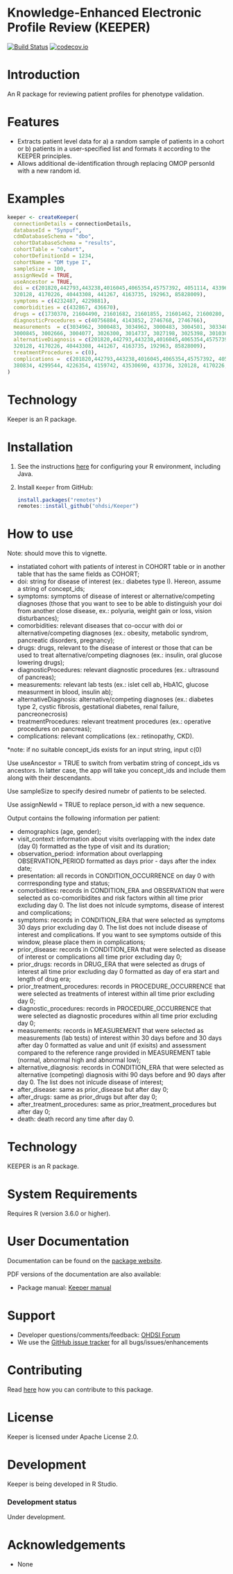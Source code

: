 Knowledge-Enhanced Electronic Profile Review (KEEPER)
=====================================================

[![Build Status](https://github.com/OHDSI/Keeper/workflows/R-CMD-check/badge.svg)](https://github.com/OHDSI/Keeper/actions?query=workflow%3AR-CMD-check)
[![codecov.io](https://codecov.io/github/OHDSI/Keeper/coverage.svg?branch=main)](https://app.codecov.io/github/OHDSI/Keeper?branch=mai)


Introduction
============
An R package for reviewing patient profiles for phenotype validation. 


Features
========
- Extracts patient level data for a) a random sample of patients in a cohort or b) patients in a user-specified list and formats it according to the KEEPER principles. 
- Allows additional de-identification through replacing OMOP personId with a new random id.

Examples
========
```r
keeper <- createKeeper(
  connectionDetails = connectionDetails,
  databaseId = "Synpuf",
  cdmDatabaseSchema = "dbo",
  cohortDatabaseSchema = "results",
  cohortTable = "cohort",
  cohortDefinitionId = 1234,
  cohortName = "DM type I",
  sampleSize = 100,
  assignNewId = TRUE,
  useAncestor = TRUE,
  doi = c(201820,442793,443238,4016045,4065354,45757392, 4051114, 433968, 375545, 29555009, 4209145, 4034964, 380834, 4299544, 4226354, 4159742, 43530690, 433736,
  320128, 4170226, 40443308, 441267, 4163735, 192963, 85828009),
  symptoms = c(4232487, 4229881),
  comorbidities = c(432867, 436670),
  drugs = c(1730370, 21604490, 21601682, 21601855, 21601462, 21600280, 21602728, 1366773, 21602689, 21603923, 21603746),
  diagnosticProcedures = c(40756884, 4143852, 2746768, 2746766),
  measurements	= c(3034962, 3000483, 3034962, 3000483, 3004501, 3033408, 3005131, 3024629, 3031266, 3037110, 3009261, 3022548, 3019210, 3025232, 3033819,
  3000845, 3002666, 3004077, 3026300, 3014737, 3027198, 3025398, 3010300, 3020399, 3007332, 3025673, 3027457, 3010084, 3004410, 3005673),
  alternativeDiagnosis = c(201820,442793,443238,4016045,4065354,45757392, 4051114, 433968, 375545, 29555009, 4209145, 4034964, 380834, 4299544, 4226354, 4159742, 43530690, 433736,
  320128, 4170226, 40443308, 441267, 4163735, 192963, 85828009),
  treatmentProcedures = c(0),
  complications =  c(201820,442793,443238,4016045,4065354,45757392, 4051114, 433968, 375545, 29555009, 4209145, 4034964,
  380834, 4299544, 4226354, 4159742, 43530690, 433736, 320128, 4170226, 40443308, 441267, 4163735, 192963, 85828009)                             
)
```


Technology
============

Keeper is an R package.


Installation
============

1. See the instructions [here](https://ohdsi.github.io/Hades/rSetup.html) for configuring your R environment, including Java.

2. Install `Keeper` from GitHub:

    ```r
    install.packages("remotes")
    remotes::install_github("ohdsi/Keeper")
    ```
How to use
==========
Note: should move this to vignette.

- instatiated cohort with patients of interest in COHORT table or in another table that has the same fields as COHORT;
- doi: string for disease of interest (ex.: diabetes type I). Hereon, assume a string of concept_ids;
- symptoms: symptoms of disease of interest or alternative/competing diagnoses (those that you want to see to be able to distinguish your doi from another close disease, ex.: polyuria, weight gain or loss, vision disturbances);
- comorbidities: relevant diseases that co-occur with doi or alternative/competing diagnoses (ex.: obesity, metabolic syndrom, pancreatic disorders, pregnancy);
- drugs: drugs, relevant to the disease of interest or those that can be used to treat alternative/competing diagnoses (ex.: insulin, oral glucose lowering drugs);
- diagnosticProcedures: relevant diagnostic procedures (ex.: ultrasound of pancreas);
- measurements: relevant lab tests (ex.: islet cell ab, HbA1C, glucose measurment in blood, insulin ab);
- alternativeDiagnosis: alternative/competing diagnoses (ex.: diabetes type 2, cystic fibrosis, gestational diabetes, renal failure, pancreonecrosis)
- treatmentProcedures: relevant treatment procedures (ex.: operative procedures on pancreas);
- complications: relevant complications (ex.: retinopathy, CKD).

*note: if no suitable concept_ids exists for an input string, input c(0)


Use useAncestor = TRUE to switch from verbatim string of concept_ids vs ancestors. In latter case, the app will take you concept_ids and include them along with their descendants.

Use sampleSize to specify desired numebr of patients to be selected.

Use assignNewId = TRUE to replace person_id with a new sequence.


Output contains the following information per patient:

- demographics (age, gender);
- visit_context: information about visits overlapping with the index date (day 0) formatted as the type of visit and its duration;
- observation_period: information about overlapping OBSERVATION_PERIOD formatted as days prior - days after the index date;
- presentation: all records in CONDITION_OCCURRENCE on day 0 with corrresponding type and status;
- comorbidities: records in CONDITION_ERA and OBSERVATION that were selected as co-comoribidites and risk factors within all time prior excluding day 0. The list does not inlcude symptoms, disease of interest and complications;
- symptoms: records in CONDITION_ERA that were selected as symptoms 30 days prior excluding day 0. The list does not include disease of interest and complications. If you want to see symptoms outside of this window, please place them in complications;
- prior_disease: records in CONDITION_ERA that were selected as disease of interest or complications all time prior excluding day 0;
- prior_drugs: records in DRUG_ERA that were selected as drugs of interest all time prior excluding day 0 formatted as day of era start and length of drug era;
- prior_treatment_procedures: records in PROCEDURE_OCCURRENCE that were selected as treatments of interest within all time prior excluding day 0;
- diagnostic_procedures: records in PROCEDURE_OCCURRENCE that were selected as diagnostic procedures within all time prior excluding day 0;
- measurements: records in MEASUREMENT that were selected as measurements (lab tests) of interest within 30 days before and 30 days after day 0 formatted as value and unit (if exisits) and assessment compared to the reference range provided in MEASUREMENT table (normal, abnormal high and abnormal low);
- alternative_diagnosis: records in CONDITION_ERA that were selected as alternative (competing) diagnosis withi 90 days before and 90 days after day 0. The list does not inlcude disease of interest;
- after_disease: same as prior_disease but after day 0;
- after_drugs: same as prior_drugs but after day 0;
- after_treatment_procedures: same as prior_treatment_procedures but after day 0;
- death: death record any time after day 0.


Technology
==========
KEEPER is an R package.


System Requirements
===================
Requires R (version 3.6.0 or higher). 


User Documentation
==================
Documentation can be found on the [package website](https://ohdsi.github.io/Keeper/).

PDF versions of the documentation are also available:

* Package manual: [Keeper manual](https://raw.githubusercontent.com/OHDSI/DatabaseConnector/main/extras/Keeper.pdf) 


Support
=======
* Developer questions/comments/feedback: <a href="http://forums.ohdsi.org/c/developers">OHDSI Forum</a>
* We use the <a href="https://github.com/OHDSI/Keeper/issues">GitHub issue tracker</a> for all bugs/issues/enhancements


Contributing
============
Read [here](https://ohdsi.github.io/Hades/contribute.html) how you can contribute to this package.


License
=======

Keeper is licensed under Apache License 2.0. 


Development
===========

Keeper is being developed in R Studio.


### Development status

Under development.


Acknowledgements
================

- None

